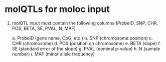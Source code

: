 # molQTLs for moloc input
1. molQTL input must contain the following columns (ProbeID, SNP, CHR, POS, BETA, SE, PVAL, N, MAF)
	
	a. ProbeID (gene name, CpG, etc.)
	b. SNP (chromosome:position)
	c. CHR (chromosome)
	d. POS (position on chromosome)
	e. BETA (slope)
	f. SE (standard error of the slope)
	g. PVAL (nominal p-value)
	h. N (sample number)
	i. MAF (minor allele frequency)
